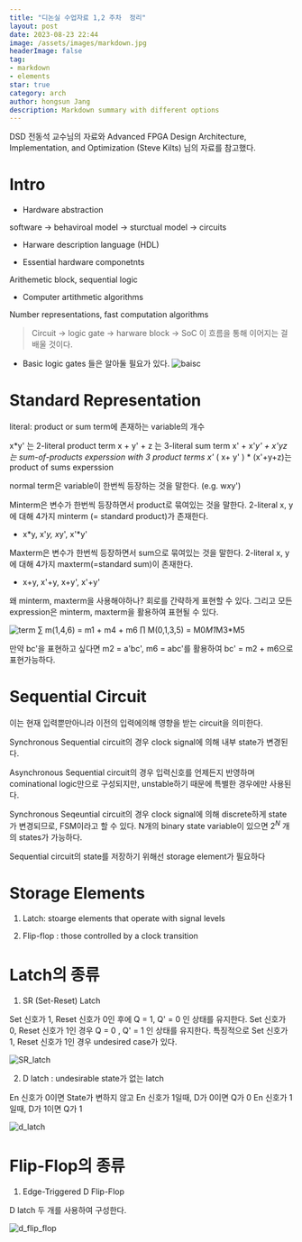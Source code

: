 ```yaml
---
title: "디논실 수업자료 1,2 주차  정리"
layout: post
date: 2023-08-23 22:44
image: /assets/images/markdown.jpg
headerImage: false
tag:
- markdown
- elements
star: true
category: arch
author: hongsun Jang
description: Markdown summary with different options
---
```


DSD 전동석 교수님의 자료와 
Advanced FPGA Design Architecture, Implementation, and Optimization (Steve Kilts) 님의 자료를 참고했다.

# Intro

- Hardware abstraction

software -> behaviroal model -> sturctual model -> circuits

- Harware description language (HDL)

- Essential hardware componetnts

Arithemetic block, sequential logic

- Computer artithmetic algorithms

Number representations, fast computation algorithms

> Circuit -> logic gate -> harware block -> SoC
> 이 흐름을 통해 이어지는 걸 배울 것이다.             

- Basic logic gates 들은 알아둘 필요가 있다. 
![baisc](../assets/images/2023_08_23/basic_gates.png)


# Standard Representation

literal: product or sum term에 존재하는 variable의 개수

x*y' 는 2-literal product term
x + y' + z 는 3-literal sum term
x' + x'*y' + x'*y*z 는 sum-of-products experssion with 3 product terms
x'* ( x+ y' ) * (x'+y+z)는 product of sums experssion

normal term은 variable이 한번씩 등장하는 것을 말한다.
(e.g. w*x*y')

Minterm은 변수가 한번씩 등장하면서 product로 묶여있는 것을 말한다.
2-literal x, y 에 대해 4가지 minterm (= standard product)가 존재한다.
- x*y, x'*y, x*y', x'*y'

Maxterm은 변수가 한번씩 등장하면서 sum으로 묶여있는 것을 말한다.
2-literal x, y에 대해 4가지 maxterm(=standard sum)이 존재한다. 
- x+y, x'+y, x+y', x'+y'

왜 minterm, maxterm을 사용해야하나? 회로를 간략하게 표현할 수 있다. 
그리고 모든 expression은 minterm, maxterm을 활용하여 표현될 수 있다. 

![term](../assets/images/2023_08_23/term.png)
$\sum$ m(1,4,6) = m1 + m4 + m6
$\prod$ M(0,1,3,5) = M0*M1*M3*M5

만약 bc'을 표현하고 싶다면 m2 = a'bc', m6 = abc'를 활용하여 bc' = m2 + m6으로 표현가능하다.

# Sequential Circuit

이는 현재 입력뿐만아니라 이전의 입력에의해 영향을 받는 circuit을 의미한다.

Synchronous Sequential circuit의 경우 clock signal에 의해 내부 state가 변경된다. 



Asynchronous Sequential circuit의 경우 입력신호를 언제든지 반영하며 cominational logic만으로 구성되지만, unstable하기 때문에 특별한 경우에만 사용된다.

Synchronous Seqeuntial circuit의 경우 clock signal에 의해 discrete하게 state가 변경되므로,
FSM이라고 할 수 있다. N개의 binary state variable이 있으면 $2^N$ 개의 states가 가능하다.

Sequential circuit의 state를 저장하기 위해선 storage element가 필요하다

# Storage Elements

1. Latch: stoarge elements that operate with signal levels

2. Flip-flop : those controlled by a clock transition

# Latch의 종류

1. SR (Set-Reset) Latch

Set 신호가 1, Reset 신호가 0인 후에 Q = 1, Q' = 0 인 상태를 유지한다. 
Set 신호가 0, Reset 신호가 1인 경우 Q = 0 , Q' = 1 인 상태를 유지한다.
특징적으로 Set 신호가 1, Reset 신호가 1인 경우 undesired case가 있다.

![SR_latch](../assets/images/2023_08_23/sr_latch.png)


2. D latch : undesirable state가 없는 latch

En 신호가 0이면 State가 변하지 않고
En 신호가 1일때, D가 0이면 Q가 0
En 신호가 1일때, D가 1이면 Q가 1

![d_latch](../assets/images/2023_08_23/d_latch.png)

# Flip-Flop의 종류

1. Edge-Triggered D Flip-Flop

D latch 두 개를 사용하여 구성한다.

![d_flip_flop](../assets/images/2023_08_23/d_flip_flop.png)

